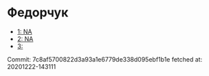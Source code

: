 # Федорчук
- [1: NA](1.md)
- [2: NA](2.md)
- [3: ](3.md)

Commit: 7c8af5700822d3a93a1e6779de338d095ebf1b1e
 fetched at: 20201222-143111
